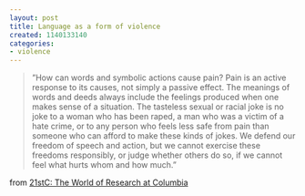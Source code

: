 ```yaml
---
layout: post
title: Language as a form of violence
created: 1140133140
categories:
- violence
---
```

<blockquote>
”How can words and symbolic actions cause pain? Pain is an active response to its causes, not simply a passive effect. The meanings of words and deeds always include the feelings produced when one makes sense of a situation. The tasteless sexual or racial joke is no joke to a woman who has been raped, a man who was a victim of a hate crime, or to any person who feels less safe from pain than someone who can afford to make these kinds of jokes. We defend our freedom of speech and action, but we cannot exercise these freedoms responsibly, or judge whether others do so, if we cannot feel what hurts whom and how much.”
</blockquote>

from [21stC: The World of Research at Columbia](http://www.columbia.edu/cu/21stC/issue-1.2/Language.htm)

